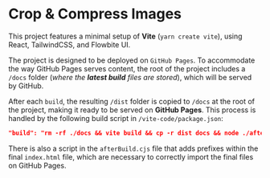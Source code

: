 # Crop & Compress Images

This project features a minimal setup of **Vite** (`yarn create vite`), using React, TailwindCSS, and Flowbite UI.

The project is designed to be deployed on `GitHub Pages`. To accommodate the way GitHub Pages serves content, the root of the project includes a `/docs` folder (_where the **latest build** files are stored_), which will be served by GitHub.

After each `build`, the resulting `/dist` folder is copied to `/docs` at the root of the project, making it ready to be served on **GitHub Pages**. This process is handled by the following build script in `/vite-code/package.json`:

```json
"build": "rm -rf ./docs && vite build && cp -r dist docs && node ./afterBuild.cjs",
```

There is also a script in the `afterBuild.cjs` file that adds prefixes within the final `index.html` file, which are necessary to correctly import the final files on GitHub Pages.
